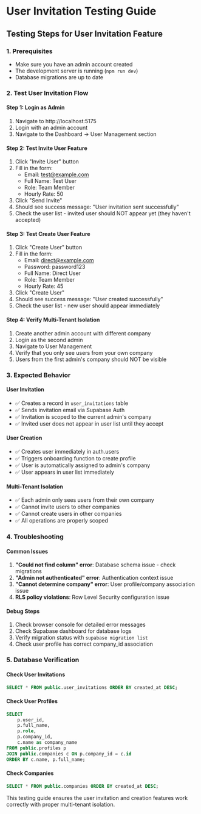 # User Invitation Testing Guide

## Testing Steps for User Invitation Feature

### 1. Prerequisites
- Make sure you have an admin account created
- The development server is running (`npm run dev`)
- Database migrations are up to date

### 2. Test User Invitation Flow

#### Step 1: Login as Admin
1. Navigate to http://localhost:5175
2. Login with an admin account
3. Navigate to the Dashboard → User Management section

#### Step 2: Test Invite User Feature
1. Click "Invite User" button
2. Fill in the form:
   - Email: test@example.com
   - Full Name: Test User
   - Role: Team Member
   - Hourly Rate: 50
3. Click "Send Invite"
4. Should see success message: "User invitation sent successfully"
5. Check the user list - invited user should NOT appear yet (they haven't accepted)

#### Step 3: Test Create User Feature
1. Click "Create User" button
2. Fill in the form:
   - Email: direct@example.com
   - Password: password123
   - Full Name: Direct User
   - Role: Team Member
   - Hourly Rate: 45
3. Click "Create User"
4. Should see success message: "User created successfully"
5. Check the user list - new user should appear immediately

#### Step 4: Verify Multi-Tenant Isolation
1. Create another admin account with different company
2. Login as the second admin
3. Navigate to User Management
4. Verify that you only see users from your own company
5. Users from the first admin's company should NOT be visible

### 3. Expected Behavior

#### User Invitation
- ✅ Creates a record in `user_invitations` table
- ✅ Sends invitation email via Supabase Auth
- ✅ Invitation is scoped to the current admin's company
- ✅ Invited user does not appear in user list until they accept

#### User Creation
- ✅ Creates user immediately in auth.users
- ✅ Triggers onboarding function to create profile
- ✅ User is automatically assigned to admin's company
- ✅ User appears in user list immediately

#### Multi-Tenant Isolation
- ✅ Each admin only sees users from their own company
- ✅ Cannot invite users to other companies
- ✅ Cannot create users in other companies
- ✅ All operations are properly scoped

### 4. Troubleshooting

#### Common Issues
1. **"Could not find column" error**: Database schema issue - check migrations
2. **"Admin not authenticated" error**: Authentication context issue
3. **"Cannot determine company" error**: User profile/company association issue
4. **RLS policy violations**: Row Level Security configuration issue

#### Debug Steps
1. Check browser console for detailed error messages
2. Check Supabase dashboard for database logs
3. Verify migration status with `supabase migration list`
4. Check user profile has correct company_id association

### 5. Database Verification

#### Check User Invitations
```sql
SELECT * FROM public.user_invitations ORDER BY created_at DESC;
```

#### Check User Profiles
```sql
SELECT 
    p.user_id,
    p.full_name,
    p.role,
    p.company_id,
    c.name as company_name
FROM public.profiles p
JOIN public.companies c ON p.company_id = c.id
ORDER BY c.name, p.full_name;
```

#### Check Companies
```sql
SELECT * FROM public.companies ORDER BY created_at DESC;
```

This testing guide ensures the user invitation and creation features work correctly with proper multi-tenant isolation.
